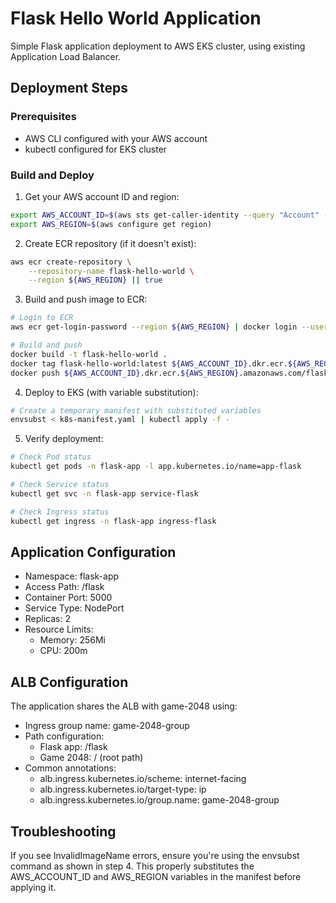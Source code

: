 # Flask Hello World Application

Simple Flask application deployment to AWS EKS cluster, using existing Application Load Balancer.

## Deployment Steps

### Prerequisites
- AWS CLI configured with your AWS account
- kubectl configured for EKS cluster

### Build and Deploy

1. Get your AWS account ID and region:
```bash
export AWS_ACCOUNT_ID=$(aws sts get-caller-identity --query "Account" --output text)
export AWS_REGION=$(aws configure get region)
```

2. Create ECR repository (if it doesn't exist):
```bash
aws ecr create-repository \
    --repository-name flask-hello-world \
    --region ${AWS_REGION} || true
```

3. Build and push image to ECR:
```bash
# Login to ECR
aws ecr get-login-password --region ${AWS_REGION} | docker login --username AWS --password-stdin ${AWS_ACCOUNT_ID}.dkr.ecr.${AWS_REGION}.amazonaws.com

# Build and push
docker build -t flask-hello-world .
docker tag flask-hello-world:latest ${AWS_ACCOUNT_ID}.dkr.ecr.${AWS_REGION}.amazonaws.com/flask-hello-world:latest
docker push ${AWS_ACCOUNT_ID}.dkr.ecr.${AWS_REGION}.amazonaws.com/flask-hello-world:latest
```

4. Deploy to EKS (with variable substitution):
```bash
# Create a temporary manifest with substituted variables
envsubst < k8s-manifest.yaml | kubectl apply -f -
```

5. Verify deployment:
```bash
# Check Pod status
kubectl get pods -n flask-app -l app.kubernetes.io/name=app-flask

# Check Service status
kubectl get svc -n flask-app service-flask

# Check Ingress status
kubectl get ingress -n flask-app ingress-flask
```

## Application Configuration

- Namespace: flask-app
- Access Path: /flask
- Container Port: 5000
- Service Type: NodePort
- Replicas: 2
- Resource Limits:
  - Memory: 256Mi
  - CPU: 200m

## ALB Configuration

The application shares the ALB with game-2048 using:
- Ingress group name: game-2048-group
- Path configuration:
  - Flask app: /flask
  - Game 2048: / (root path)
- Common annotations:
  - alb.ingress.kubernetes.io/scheme: internet-facing
  - alb.ingress.kubernetes.io/target-type: ip
  - alb.ingress.kubernetes.io/group.name: game-2048-group

## Troubleshooting

If you see InvalidImageName errors, ensure you're using the envsubst command as shown in step 4. This properly substitutes the AWS_ACCOUNT_ID and AWS_REGION variables in the manifest before applying it.
